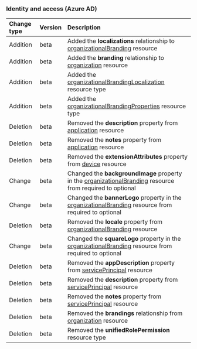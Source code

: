 ### Identity and access (Azure AD)

| **Change type** | **Version** | **Description** |
|:---|:---|:---|
|Addition|beta|Added the **localizations** relationship to [organizationalBranding](/graph/api/resources/organizationalBranding?view=graph-rest-beta) resource|
|Addition|beta|Added the **branding** relationship to [organization](/graph/api/resources/organization?view=graph-rest-beta) resource|
|Addition|beta|Added the [organizationalBrandingLocalization](/graph/api/resources/organizationalBrandingLocalization?view=graph-rest-beta) resource type|
|Addition|beta|Added the [organizationalBrandingProperties](/graph/api/resources/organizationalBrandingProperties?view=graph-rest-beta) resource type|
|Deletion|beta|Removed the **description** property from [application](/graph/api/resources/application?view=graph-rest-beta) resource|
|Deletion|beta|Removed the **notes** property from [application](/graph/api/resources/application?view=graph-rest-beta) resource|
|Deletion|beta|Removed the **extensionAttributes** property from [device](/graph/api/resources/device?view=graph-rest-beta) resource|
|Change|beta|Changed the **backgroundImage** property in the [organizationalBranding](/graph/api/resources/organizationalBranding?view=graph-rest-beta) resource from required to optional|
|Change|beta|Changed the **bannerLogo** property in the [organizationalBranding](/graph/api/resources/organizationalBranding?view=graph-rest-beta) resource from required to optional|
|Deletion|beta|Removed the **locale** property from [organizationalBranding](/graph/api/resources/organizationalBranding?view=graph-rest-beta) resource|
|Change|beta|Changed the **squareLogo** property in the [organizationalBranding](/graph/api/resources/organizationalBranding?view=graph-rest-beta) resource from required to optional|
|Deletion|beta|Removed the **appDescription** property from [servicePrincipal](/graph/api/resources/servicePrincipal?view=graph-rest-beta) resource|
|Deletion|beta|Removed the **description** property from [servicePrincipal](/graph/api/resources/servicePrincipal?view=graph-rest-beta) resource|
|Deletion|beta|Removed the **notes** property from [servicePrincipal](/graph/api/resources/servicePrincipal?view=graph-rest-beta) resource|
|Deletion|beta|Removed the **brandings** relationship from [organization](/graph/api/resources/organization?view=graph-rest-beta) resource|
|Deletion|beta|Removed the **unifiedRolePermission** resource type|
